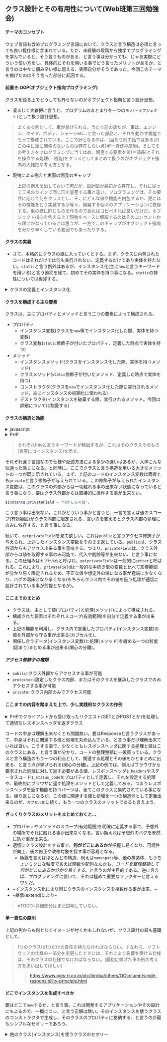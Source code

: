 ## クラス設計とその有用性について(Web班第三回勉強会)

#### テーマのコンセプト
ウェブ言語も含めプログラミング言語において、クラスと言う構造は必須と言っても良い程仕様に含まれている。ただ、未経験の段階から独学でプログラミングを学んでいると、そう言うものがある、と言う事は分かっても、じゃあ実際にどういう使い方をし、具体的にそれを用いる事でどう言ったメリットがあるか、と言うのは中々に掴み辛い様に思える、実際自分がそうであった。今回このテーマを掲げたのはそう言った部分に起因する。

#### 前置き:OOP(オブジェクト指向プログラミング)
クラスを語る上でどうしても外せないのがオブジェクト指向と言う設計思想。
- 凄まじく大雑把に言うと、プログラムのまとまりを一つの`モノ(＝オブジェクト)`として扱う設計思想。
> よくある例として、車が挙げられる。当たり前の話だが、車は、エンジン、タイヤ、ボディ、シャーシetc...と言った部品と、それを動かす機能でもって構成されている。ここで肝となるのは、(当たり前の話ではあるが)この中に車に関係のないものは存在しない点(<em>単一責任の原則</em>)。そしてその考え方をプログラミングに当てはめ、関連する要素を値(＝部品)とそれを操作する処理(＝機能)をクラスとしてまとめて扱うのがオブジェクト指向の大雑把な考え方となる。

- 現物による例えと実際の開発のギャップ
> 上記の例えを出しておいて何だが、設計図が最初から存在し、それに従って工場のラインで同じ形を量産する車と違い、プログラミングは、その要件に応じて何をクラスとし、そこにどんな値や機能を内包するか、更にはその機能をどう実装するか等々、開発する個々のアプリケーションに依存する。車の様に同じものを作るのであればコピペすれば良いだけだ。オブジェクト指向を例える上で現物をベースに解説するのはそのコンセントから理にかなっているとは思うが、一方でこのギャップがオブジェクト指向を分かり辛くしている要因でもあったりする。

#### クラスの実装
- さて、本格的にクラスの話に入っていくとする。まず、クラスに内包されたコードはそれだけでは何も実行されない、定義するだけであり実体を持たない。`static`と言う例外はあるが、インスタンス化(主に`new`と言うキーワードを用いる)と言う過程を経て、初めてその実体を持つ事になる。`static`の特性については後述する。

<details>
<summary>クラスの定義とインスタンス化</summary>
  
```php
class SomeClass{
  // 内には主に値(プロパティ)、処理(メソッド)と言ったものが定義される。
}

/* インスタンス化、この`$instance`がクラスの実体となる */
$instance = new SomeClass();
```

</details>

#### クラスを構成する主な要素
クラスは、主にプロパティとメソッドと言う二つの要素によって構成される。

- プロパティ
  - インスタンス変数(クラスを`new`等でインスタンス化した際、実体を持つ変数)
  - クラス変数(`static`修飾子が付いたプロパティ、定義した時点で実体を持つ)
- メソッド
  - インスタンスメソッド(クラスをインスタンス化した際、実体を持つメソッド)
  - クラスメソッド(`static`修飾子が付いたメソッド、定義した時点で実体を持つ)
  - コンストラクタ(クラスを`new`でインスタンス化した際に実行されるメソッド、主にインスタンスの初期化に使われる)
  - デストラクタ(インスタンスを破棄する際、実行されるメソッド。今回は詳細については割愛する)


#### クラスの構造と効能
<details>
<summary>javascript</summary>

```javascript
class ClassWithPrivateField {
  #privateField; /* インスタンス変数 */
  
  /* コンストラクタ、newでインスタンス化する際にコレが実行される */
  constructor(params) {
    this.#privateField = params;
  }
  
   /* インスタンスメソッド */
   hogehoge_method() {}
   
   /* インスタンス変数を取得するメソッド(getterと呼ばれる) */
   getprivateField(){ return this.#privateField; }
}

const instance = new ClassWithPrivateField("コンストラクタに渡す値");
/* インスタンスメソッドの実行 */
instance.hogehoge_method();
instance.getprivateField(); /* コンストラクタで代入された「コンストラクタに渡す値」が取得される */
```
</details>

<details>
<summary>PHP</summary>

```php
class ClassWithPrivateField
{
    private $privateField; /* インスタンス変数 */

    /* コンストラクタ、newでインスタンス化する際、実行される */
    public function __construct($params)
    {
        $this->privateField = $params;
    }
    
    /* インスタンスメソッド */
    protected function hogehoge_method() : bool{}
    
    /* インスタンス変数を取得するメソッド */
    public function getprivateField() { return $this->privateField; }
}

$instance = new ClassWithPrivateField("コンストラクタに渡す値");
/* インスタンスメソッドの実行 */
$instance.hogehoge_method();
$instance.getprivateField(); /* コンストラクタで代入された「コンストラクタに渡す値」が取得される */
```
</details>

> それぞれthisと言うキーワードが頻出するが、これはそのクラスそのもの(実際にはインスタンス)を示す。
  
それぞれ違う言語なので仕様や記述方法による多少の違いはあるが、大体こんな似通った感じになる。と同時に、ここでクラスと言う構造を用いる大きなメリットの一つが既に示されている。まず、上記のコードのインスタンス変数は両者とも`private`と言う修飾子が与えられている。この修飾子が与えられたインスタンス変数は、このクラスの外部からは一切触れる事の出来ない状態になっていると言う事になり、要はクラス外部からは直接的に操作する事が出来ない。

```php
$instance.privateField = "何かしらの値";
```

こう言う事は出来ない。これがどういう事かと言うと、一言で言えば値のスコープ(有効範囲)がクラス内部に限定される、言い方を変えるとクラス内部の処理にのみに依存する、と言う事になる。

続いて、`getprivateField`を見て欲しい。これは`public`と言うアクセス修飾子が与えられ、上述したインスタンス変数をそのまま返している。`public`は、クラス外部からもアクセス出来る事を意味する。つまり、`privateField`は、クラス外部からは値を取得する事のみ可能で、代入や削除等が出来ない、と言う事になる。この仕組みは`カプセル化`と呼ばれ、`getprivateField`は一般的に`getter`と呼ばれる。これにより、`privateField`は一般的な手続き型の変数と比べて影響範囲が分かり易く限定されるため、不正な値や想定外の値になる事が極端に少なくなり、バグの温床となり辛くなる(もちろんクラス内でその値を扱う処理が適切に設計されている事が前提となるが)。


#### ここまでのまとめ
- クラスは、主として値(プロパティ)と処理(メソッド)によって構成される。
- 構成された要素はそれぞれスコープ(有効範囲)を自分で定義する事が出来る。
- 上記の機能を利用し、クラス内で定義したプロパティ(インスタンス変数)の値を外部から守る事が出来る(カプセル化)。
- 関係し合うデータ(インスタンス変数)と処理(メソッド)を纏める一つの粒度(固まり)まとめる事が出来る(関心の分離)。


##### アクセス修飾子の種類

- `public`::クラス外部からアクセスする事が可能
- `protected`::設定したクラス内部、またはそのクラスを継承したクラスでのみアクセスする事が可能
- `private`::クラス内部のみでアクセス可能

#### ここまでの内容を踏まえた上で、少し実践的なクラスの作例

<details>
<summary>PHPでクライアントから受け取ったリクエスト(GETとかPOSTとか)を処理して適切なレスポンスヘッダを返すクラス</summary>

```php
class Response
{

    protected
        $_headers,
        $_headers_sent,
        $_protocol,
        $_status_code,
        $_status_text;

    /**
     * 
     */
    public function __construct()
    {
        $this->_status_code = 200;
        $this->_status_text = "OK";
        $this->_protocol = isset($_SERVER["SERVER_PROTOCOL"]) ? $_SERVER["SERVER_PROTOCOL"] : "HTTP/1.1";
        $this->_headers = (array) function_exists("apache_response_headers") ? apache_response_headers() : [];
        /* $this->_headers_sent = (bool) function_exists("headers_sent") && headers_sent(); */
    }

    /**
     * 設定されたステータスコードとヘッダを送信する
     * @param array $headers
     * @param type $status_code
     * @param type $status_text
     * @throws HeaderAlreadySentException
     */
    public function send(array $headers = [], $status_code = null, $status_text = null)
    {
        if ($this->_headers_sent)
            throw new HeaderAlreadySentException("Headers already sent,cant send headers");
        $this->_headers = array_merge($this->_headers, $headers);
        $this->_status_code = !is_null($status_code) ? $status_code : $this->_status_code;
        $this->_status_text = !is_null($status_text) ? $status_text : $this->_status_text;

        function_exists("http_response_code") ?
            http_response_code($this->_status_code) :
            header($this->_protocol . " " . $this->_status_code . " " . $this->_status_text);
        function_exists("header_register_callback") ? header_register_callback(function () {
            array_map(function ($name, $value) {
                header($name . ": " . $value);
            }, array_keys($this->_headers), array_values($this->_headers));
        }) : array_map(function ($name, $value) {
            header($name . ": " . $value);
        }, array_keys($this->_headers), array_values($this->_headers));
        $this->_headers_sent = true;
    }

    /**
     * 
     * @return bool
     */
    public function isHeadersSent()
    {
        return (bool) $this->_headers_sent;
    }

    /**
     * 
     * @param type $name
     * @param type $value
     * @throws HeaderAlreadySentException
     */
    public function setHeader($name, $value)
    {
        if ($this->isHeadersSent())
            throw new Exception("Headers already sent,can not set headers");
        $this->_headers[$name] = $value;
    }

    /**
     * 
     * @param array $headers
     * @return array
     */
    public function setHeaders(array $headers)
    {
        return array_map([$this, rtrim(__FUNCTION__, "s")], array_keys($headers), array_values($headers));
    }

    /**
     * 
     * @param type $code
     * @param type $text
     */
    public function setStatusCode($code = 200, $text = "")
    {
        $this->_status_code = (int) $code;
        $this->_status_text = (string) $text;
    }

    /**
     * 
     * @param type $name
     * @throws Exception
     */
    public function removeHeader($name)
    {
        if ($this->isHeadersSent())
            throw new Exception("Headers already sent,can not set headers");
        if (array_key_exists($name, $this->_headers))
            unset($this->_headers[$name]);
        if (function_exists("header_remove"))
            header_remove($name);
    }

    /**
     * 
     * @return type
     */
    public function getHeaders()
    {
        return (array) $this->_headers;
    }

    /**
     * 
     * @param type $name
     * @return type
     */
    public function getHeader($name)
    {
        return array_key_exists($name, $this->_headers) ? $this->_headers[$name] : null;
    }
}

```
  
</details>

コードの中身は理解出来なくとも問題無い。要はResponseと言うクラスがあって、中身はそれに関連する値と処理を丸め込んでいる、と言う事だけ理解出来ていれば良い。こうする事で、少なくともレスポンスヘッダに関する処理と値はこのクラスにある、と言う事が分かり、コードの整理整頓に一役買っている。クラスと言う構造のもう一つの利点として、関連する処理とその値をひとまとめに出来る、と言う点が挙げられる(関心の分離)。上記の例では、例えばブラウザから要求された処理に対して返す必要がある値、レスポンスヘッダ`$_headers`やステータスコード`$_status_code`をプロパティとして定義し、それを設定する処理や、最終的にブラウザに返す処理をメソッドとして定義してある。つまりレスポンスヘッダを返す機能を持つパーツは、全てこのクラスに集約されている事になる。繰り返しになるが、この様に関連する値と処理を一つの構造体として定義出来るのが、`カプセル化`に続く、もう一つのクラスのメリットであると言えよう。

#### ざっくりクラスのメリットをまとめておくと...
- プロパティやメソッドのスコープ(有効範囲)を明確に定義する事で、予想外の場所でそれに触れる事が出来なくなる。言い換えれば予想外のバグを未然に防ぐ事が出来る。
- 適切にクラス設計をする事で、<strong>何がどこにあるか</strong>が把握し易くなり、可読性が向上、後の修正や改修対象を探す事が容易となる。
  - 極論を言えばほとんどの構造、例えば`namespace`等、他の構造体、もうちょいミクロな粒度で言えば関数や配列なんかも、<em>コードを整理整頓して何がどこにあるか分かり易くする</em>、と言うのが主目的である。逆に言えば、プログラミングに置いて、それは極めて重要なファクターと言えるワケだ。 
- ~インスタンス化により同じクラスのインスタンスを複数作る事が出来、~
- ~継承(extend)により~
> ※TODO::斜線部分はまだ説明していない。


#### 単一責任の原則
上記の例からも何となくイメージが付くかもしれないが、クラス設計の最も基礎として、

> 1つのクラスは1つだけの責任を持たなければならない。すなわち、ソフトウェアの仕様の一部分を変更したときには、それにより影響を受ける仕様は、そのクラスの仕様でなければならない。(最初に挙げた車の例の考え方を思い出してほしい)
>> https://www.ogis-ri.co.jp/otc/hiroba/others/OOcolumn/single-responsibility-principle.html


#### どこでインスタンスを生成すべきか
要はどこで`new`するか、と言う事。これは開発するアプリケーションやその設計にもよるので、一概にコレ、と言う正解は無い。そのインスタンスを使うクラスのコンストラクタで生成し、そのクラスのプロパティに格納する、と言うのが最もシンプルなセオリーであろう。

<details>
<summary>他のクラス(インスタンス)を使うクラスのセオリー</summary>
  
```php
class SampleUseInstance
{
    private $_someInstance; /* インスタンスを格納するプロパティ */

    /* コンストラクタでこのクラスで使うクラスのインスタンスを生成し、プロパティに格納している */
    public function __construct($params)
    {
        $this->__someInstance = new SomeClass();
    }
    
```

```javascript
class SampleUseInstance {
  #someInstance; /* インスタンスを格納するプロパティ */
  
  /* コンストラクタでこのクラスで使うクラスのインスタンスを生成し、プロパティに格納している */
  constructor() {
    this.#someInstance = new SomeClass();
  }

}

```

</details>
